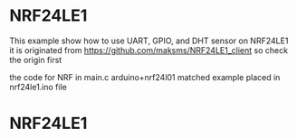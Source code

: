 # NRF24LE1

  This example show how to use UART, GPIO, and DHT sensor on NRF24LE1
  it is originated from https://github.com/maksms/NRF24LE1_client
  so check the origin first

  the code for NRF in main.c 
  arduino+nrf24l01  matched example placed in nrf24le1.ino file


# NRF24LE1
